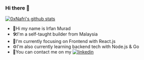 ### Hi there 👋

[![0xNafri's github stats](https://github-readme-stats.vercel.app/api?username=0xNafri&theme=blue-green)](https://github.com/0xNafri/github-readme-stats)

* 👋Hi my name is Irfan Murad
* 🛠️I'm a self-taught builder from Malaysia
* 🎨I'm currently focusing on Frontend with React.js
* ⚙️I'm also currently learning backend tech with Node.js & Go
* 📧You can contact me on my [![linkedin](https://img.shields.io/badge/linkedin-0A66C2?style=for-the-badge&logo=linkedin&logoColor=white)](https://www.linkedin.com/in/irfanmurad/) 
<!--
**0xNafri/0xNafri** is a ✨ _special_ ✨ repository because its `README.md` (this file) appears on your GitHub profile.

Here are some ideas to get you started:

- 🔭 I’m currently working on ...
- 🌱 I’m currently learning ...
- 👯 I’m looking to collaborate on ...
- 🤔 I’m looking for help with ...
- 💬 Ask me about ...
- 📫 How to reach me: ...
- 😄 Pronouns: ...
- ⚡ Fun fact: ...
-->
